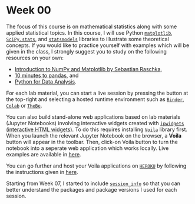 # Week 00

The focus of this course is on mathematical statistics along with some applied statistical topics. 
In this course, I will use Python [`matplotlib`](https://matplotlib.org/), [`SciPy.stats`](https://docs.scipy.org/doc/scipy/reference/stats.html), and [`statsmodels`](https://www.statsmodels.org/stable/index.html) libraries to illustrate some theoretical concepts. If you would like to practice yourself with examples which will be given in the class, I strongly suggest you to
study on  the following resources on your own:

- [Introduction to NumPy and Matplotlib by Sebastian Raschka](https://sebastianraschka.com/blog/2020/numpy-intro.html),
- [10 minutes to pandas](https://pandas.pydata.org/pandas-docs/stable/user_guide/10min.html), and
- [Python for Data Analysis](https://wesmckinney.com/book/).

For each lab material, you can start a live session by pressing the <i class="fas fa-rocket" title="rocket"></i> button at the top-right and selecting a hosted runtime environment such as [`Binder`](https://mybinder.org/), [`Colab`](https://colab.research.google.com/?utm_source=scs-index) or [`TheBe`](https://thebe.readthedocs.io/en/latest/). 

You can also build stand-alone web applications based on lab materials (Jupyter Notebooks) involving interactive widgets created with [`ipwidgets` (interactive HTML widgets)](https://ipywidgets.readthedocs.io/en/latest/). To do this requires installing [`Voila`](https://voila.readthedocs.io/en/stable/) library first. When you launch the relevant Jupyter Notebook on the browser, a **Voila** button will appear in the toolbar. Then, click-on Voila button to turn the notebook into a seperate web application which works locally.  Live examples are available in [here](https://github.com/voila-dashboards/voila). 

You can go further and host your Voila applications on [`HEROKU`](https://www.heroku.com/) by following the instructions given in [here](https://pythonforundergradengineers.com/deploy-jupyter-notebook-voila-heroku.html).

Starting from Week 07, I started to include [`session_info`](https://pypi.org/project/session-info/) so that you can better understand the packages and package versions I used for each session. 